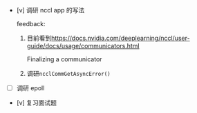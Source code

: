 * [v] 调研 nccl app 的写法

    feedback:

    1. 目前看到<https://docs.nvidia.com/deeplearning/nccl/user-guide/docs/usage/communicators.html>
    
        Finalizing a communicator

    1. 调研`ncclCommGetAsyncError()`

* [ ] 调研 epoll

* [v] 复习面试题